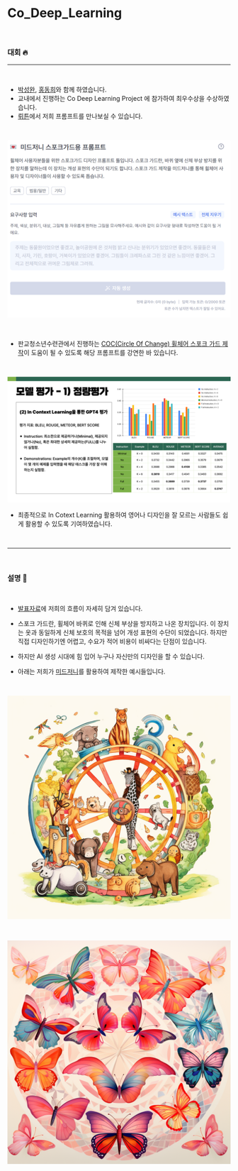 # Co_Deep_Learning

<br>

### 대회 🔥
----

<br>

- [박성완](https://github.com/Tro-fish), [홍동희](https://github.com/sth49)와 함께 하였습니다.
- 교내에서 진행하는 Co Deep Learning Project 에 참가하여 최우수상을 수상하였습니다.
- [뤼튼](https://wrtn.ai/store/details/65a635ea378fffc6a783914e)에서 저희 프롬프트를 만나보실 수 있습니다.

<br>

![뤼튼 프롬프트 예시](img/written_prompt_example.png)

<br>

- 판교청소년수련관에서 진행하는 [COC(Circle Of Change) 휠체어 스포크 가드 제작](https://www.youtube.com/watch?v=JB-r7GDWkvc)이 도움이 될 수 있도록 해당 프롬프트를 강연한 바 있습니다.

<br>

![정량 평가](img/evaluation.png)


- 최종적으로 In Cotext Learning 활용하여 영어나 디자인을 잘 모르는 사람들도 쉽게 활용할 수 있도록 기여하였습니다.

<br>

----

<br>

### 설명 📝

<br>

- [발표자료](/presentation/CODE_%EB%B0%9C%ED%91%9C%EC%9E%90%EB%A3%8C.pptx)에 저희의 흐름이 자세히 담겨 있습니다.

- 스포크 가드란, 휠체어 바퀴로 인해 신체 부상을 방지하고 나온 장치입니다. 이 장치는 옷과 동일하게 신체 보호의 목적을 넘어 개성 표현의 수단이 되었습니다. 하지만 직접 디자인하기엔 어렵고, 수요가 적어 비용이 비싸다는 단점이 있습니다.

- 하지만 AI 생성 시대에 힘 입어 누구나 자신만의 디자인을 할 수 있습니다.

- 아래는 저희가 [미드저니](https://www.midjourney.com)를 활용하여 제작한 예시들입니다.

<br>

![스포크가드 예시1](/img/goonbamm_wheel_design_of_Joyful_and_lively_zoo_theme_akin_to_a__a5103db7-40fd-483e-b99f-49b09b185fbe.png)

<br>

![스포크가드 예시2](/img/goonbamm_colorful_butterflies_on_it_digital_art_by_L_Ji_shutter_bdda69fa-db3d-4b6b-990e-87ff20c4da2d.png)